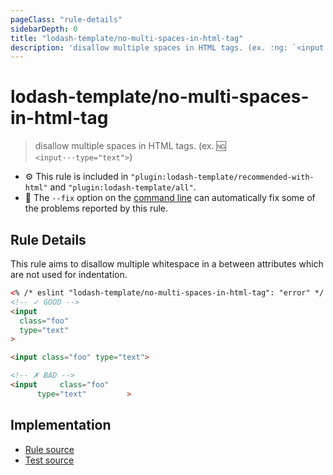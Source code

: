 ```yaml
---
pageClass: "rule-details"
sidebarDepth: 0
title: "lodash-template/no-multi-spaces-in-html-tag"
description: 'disallow multiple spaces in HTML tags. (ex. :ng: `<input···type="text">`)'
---
```


# lodash-template/no-multi-spaces-in-html-tag

> disallow multiple spaces in HTML tags. (ex. :ng: `<input···type="text">`)

- :gear: This rule is included in `"plugin:lodash-template/recommended-with-html"` and `"plugin:lodash-template/all"`.
- :wrench: The `--fix` option on the [command line](https://eslint.org/docs/user-guide/command-line-interface#fixing-problems) can automatically fix some of the problems reported by this rule.

## Rule Details

This rule aims to disallow multiple whitespace in a between attributes which are not used for indentation.

<!-- prettier-ignore -->
```html
<% /* eslint "lodash-template/no-multi-spaces-in-html-tag": "error" */ %>
<!-- ✓ GOOD -->
<input
  class="foo"
  type="text"
>

<input class="foo" type="text">

<!-- ✗ BAD -->
<input     class="foo"
      type="text"         >
```

## Implementation

- [Rule source](https://github.com/yusufkandemir/eslint-plugin-lodash-template/blob/master/lib/rules/no-multi-spaces-in-html-tag.js)
- [Test source](https://github.com/yusufkandemir/eslint-plugin-lodash-template/blob/master/tests/lib/rules/no-multi-spaces-in-html-tag.js)
